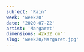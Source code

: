 ```yaml
---
subject: 'Rain'
week: 'week20'
date: '2020-07-22'
artist: 'Margaret'
dimensions: 42x32 cm''
slug: 'week20/Margaret.jpg'
---
```

